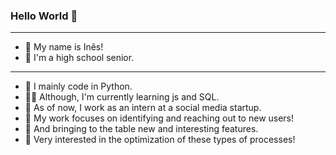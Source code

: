 ### Hello World 👋
-----


- 🥰 My name is Inês!
- 🍒 I'm a high school senior.
- ----

- 🐍 I mainly code in Python.
- 👩‍💻 Although, I'm currently learning js and SQL.
- 🍉 As of now, I work as an intern at a social media startup.
- 🎯 My work focuses on identifying and reaching out to new users!
- 🤠 And bringing to the table new and interesting features.
- 👾 Very interested in the optimization of these types of processes!
